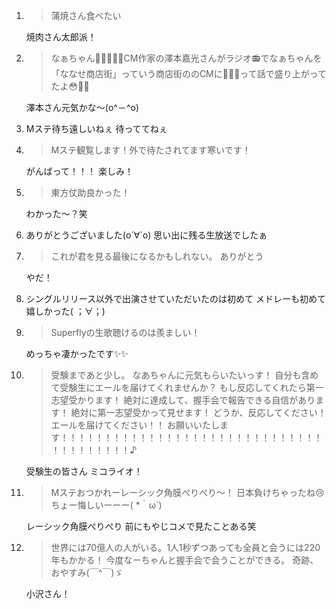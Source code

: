 1. > 蒲焼さん食べたい

   焼肉さん太郎派！

2. > なぁちゃん💓💓💓💓💓CM作家の澤本嘉光さんがラジオ📻でなぁちゃんを「ななせ商店街」っていう商店街ののCMに👑💓💓って話で盛り上がってたよ😳💭👏

   澤本さん元気かな～(o^－^o)

3. Mステ待ち遠しいねぇ 待っててねぇ

4. > Mステ観覧します！外で待たされてます寒いです！

   がんばって！！！ 楽しみ！

5. > 東方仗助良かった！

   わかった～？笑

6. ありがとうございました(о´∀`о) 思い出に残る生放送でしたぁ

7. > これが君を見る最後になるかもしれない。 ありがとう

   やだ！

8. シングルリリース以外で出演させていただいたのは初めて メドレーも初めて 嬉しかった( ；∀；)

9. > Superflyの生歌聴けるのは羨ましい！

   めっちゃ凄かったです✨✨

10. > 受験まであと少し。 なあちゃんに元気もらいたいっす！ 自分も含めて受験生にエールを届けてくれませんか？ もし反応してくれたら第一志望受かります！ 絶対に達成して、握手会で報告できる自信があります！ 絶対に第一志望受かって見せます！ どうか、反応してください！ エールを届けてください！！ お願いいたします！！！！！！！！！！！！！！！！！！！！！！！！！！！！！！！！！！！！！！！♪

    受験生の皆さん ミコライオ！

11. > Mステおつかれーレーシック角膜ぺりぺり〜！ 日本負けちゃったね😢 ちょー悔しいーーー( *｀ω´)

    レーシック角膜ぺりぺり 前にもやじコメで見たことある笑

12. > 世界には70億人の人がいる。1人1秒ずつあっても全員と会うには220年もかかる！ 今度なーちゃんと握手会で会うことができる。 奇跡、おやすみ(￣^￣)ゞ

    小沢さん！